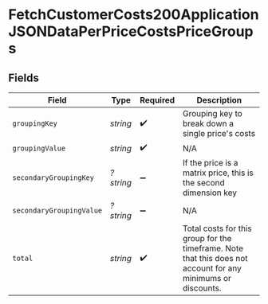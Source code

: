 # FetchCustomerCosts200ApplicationJSONDataPerPriceCostsPriceGroups


## Fields

| Field                                                                                                        | Type                                                                                                         | Required                                                                                                     | Description                                                                                                  |
| ------------------------------------------------------------------------------------------------------------ | ------------------------------------------------------------------------------------------------------------ | ------------------------------------------------------------------------------------------------------------ | ------------------------------------------------------------------------------------------------------------ |
| `groupingKey`                                                                                                | *string*                                                                                                     | :heavy_check_mark:                                                                                           | Grouping key to break down a single price's costs                                                            |
| `groupingValue`                                                                                              | *string*                                                                                                     | :heavy_check_mark:                                                                                           | N/A                                                                                                          |
| `secondaryGroupingKey`                                                                                       | *?string*                                                                                                    | :heavy_minus_sign:                                                                                           | If the price is a matrix price, this is the second dimension key                                             |
| `secondaryGroupingValue`                                                                                     | *?string*                                                                                                    | :heavy_minus_sign:                                                                                           | N/A                                                                                                          |
| `total`                                                                                                      | *string*                                                                                                     | :heavy_check_mark:                                                                                           | Total costs for this group for the timeframe. Note that this does not account for any minimums or discounts. |